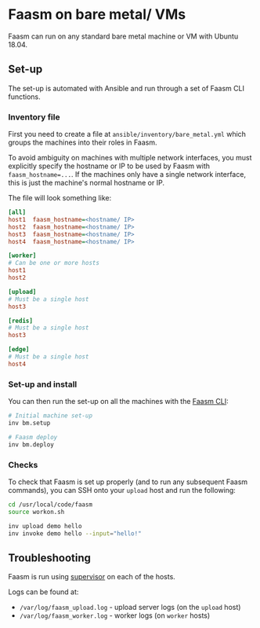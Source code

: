 # Faasm on bare metal/ VMs

Faasm can run on any standard bare metal machine or VM with Ubuntu 18.04. 

## Set-up

The set-up is automated with Ansible and run through a set of Faasm CLI functions. 

### Inventory file

First you need to create a file at `ansible/inventory/bare_metal.yml` which groups the 
machines into their roles in Faasm.

To avoid ambiguity on machines with multiple network interfaces, you must explicitly 
specify the hostname or IP to be used by Faasm with `faasm_hostname=...`. If the 
machines only have a single network interface, this is just the machine's normal 
hostname or IP.

The file will look something like:

```ini
[all]
host1  faasm_hostname=<hostname/ IP>
host2  faasm_hostname=<hostname/ IP>
host3  faasm_hostname=<hostname/ IP>
host4  faasm_hostname=<hostname/ IP>

[worker]
# Can be one or more hosts
host1
host2

[upload]
# Must be a single host
host3

[redis]
# Must be a single host
host3

[edge]
# Must be a single host
host4
```

### Set-up and install

You can then run the set-up on all the machines with the [Faasm CLI](setup.md):

```bash
# Initial machine set-up
inv bm.setup

# Faasm deploy
inv bm.deploy
```

### Checks

To check that Faasm is set up properly (and to run any subsequent Faasm commands),
you can SSH onto your `upload` host and run the following:

```bash
cd /usr/local/code/faasm
source workon.sh

inv upload demo hello
inv invoke demo hello --input="hello!"
```

## Troubleshooting

Faasm is run using [supervisor](https://github.com/Supervisor/supervisor) on each 
of the hosts. 

Logs can be found at:

- `/var/log/faasm_upload.log` - upload server logs (on the `upload` host)
- `/var/log/faasm_worker.log` - worker logs (on `worker` hosts)
